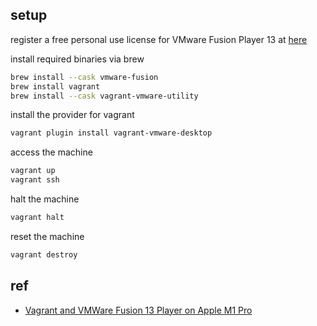 ## setup

register a free personal use license for VMware Fusion Player 13 at [here](https://customerconnect.vmware.com/evalcenter?p=fusion-player-personal-13)

install required binaries via brew

```sh
brew install --cask vmware-fusion
brew install vagrant
brew install --cask vagrant-vmware-utility
```

install the provider for vagrant

```sh
vagrant plugin install vagrant-vmware-desktop
```

access the machine

```sh
vagrant up
vagrant ssh
```

halt the machine

```sh
vagrant halt
```

reset the machine

```sh
vagrant destroy
```

## ref

- [Vagrant and VMWare Fusion 13 Player on Apple M1 Pro](https://gist.github.com/sbailliez/2305d831ebcf56094fd432a8717bed93)
